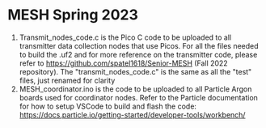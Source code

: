 # MESH Spring 2023
1. Transmit_nodes_code.c is the Pico C code to be uploaded to all transmitter data collection nodes that use Picos. For all the files needed to build the .uf2 and for more reference on the transmitter code, please refer to https://github.com/spatel1618/Senior-MESH (Fall 2022 repository). The "transmit_nodes_code.c" is the same as all the "test" files, just renamed for clarity
2. MESH_coordinator.ino is the code to be uploaded to all Particle Argon boards used for coordinator nodes. Refer to the Particle documentation for how to setup VSCode to build and flash the code: https://docs.particle.io/getting-started/developer-tools/workbench/ 
